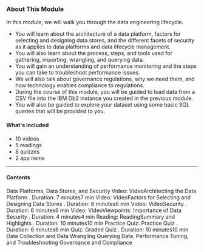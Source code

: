 ### About This Module

In this module, we will walk you through the data engineering lifecycle.

* You will learn about the architecture of a data platform, factors for selecting and designing data stores, and the different facets of security as it applies to data platforms and data lifecycle management.
* You will also learn about the process, steps, and tools used for gathering, importing, wrangling, and querying data.
* You will gain an understanding of performance monitoring and the steps you can take to troubleshoot performance issues.
* We will also talk about governance regulations, why we need them, and how technology enables compliance to regulations.
* During the course of this module, you will be guided to load data from a CSV file into the IBM Db2 instance you created in the previous module.
* You will also be guided to explore your dataset using some basic SQL queries that will be provided to you.

#### What's included

* 10 videos
* 5 readings
* 8 quizzes
* 2 app items

---------------------------------------------------------------------------

#### Contents

Data Platforms, Data Stores, and Security
Video: VideoArchitecting the Data Platform
. Duration: 7 minutes7 min
Video: VideoFactors for Selecting and Designing Data Stores
. Duration: 6 minutes6 min
Video: VideoSecurity
. Duration: 6 minutes6 min
Video: VideoViewpoints: Importance of Data Security
. Duration: 4 minutes4 min
Reading: ReadingSummary and Highlights
. Duration: 10 minutes10 min
Practice Quiz: Practice Quiz
. Duration: 6 minutes6 min
Quiz: Graded Quiz
. Duration: 10 minutes10 min
Data Collection and Data Wrangling
Querying Data, Performance Tuning, and Troubleshooting
Governance and Compliance
